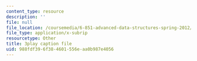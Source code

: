 ```yaml
---
content_type: resource
description: ''
file: null
file_location: /coursemedia/6-851-advanced-data-structures-spring-2012/988fdf396f384601556eaa0b987e4056_Fs4-E4Nj1Ks.srt
file_type: application/x-subrip
resourcetype: Other
title: 3play caption file
uid: 988fdf39-6f38-4601-556e-aa0b987e4056
---
```


